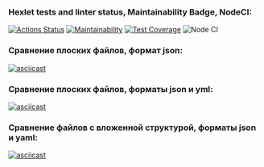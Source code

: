 ### Hexlet tests and linter status, Maintainability Badge, NodeCI:
[![Actions Status](https://github.com/OwlBob/backend-project-46/workflows/hexlet-check/badge.svg)](https://github.com/OwlBob/backend-project-46/actions) [![Maintainability](https://api.codeclimate.com/v1/badges/247122171225a83f6f7f/maintainability)](https://codeclimate.com/github/OwlBob/backend-project-46/maintainability)  [![Test Coverage](https://api.codeclimate.com/v1/badges/247122171225a83f6f7f/test_coverage)](https://codeclimate.com/github/OwlBob/backend-project-46/test_coverage)  ![Node CI](https://github.com/OwlBob/backend-project-46/actions/workflows/nodejs.yml/badge.svg)



### Сравнение плоских файлов, формат json:
[![asciicast](https://asciinema.org/a/3yfTaYbPAbElp2WRavYVpCrpY.svg)](https://asciinema.org/a/3yfTaYbPAbElp2WRavYVpCrpY)

### Сравнение плоских файлов, форматы json и yml:
[![asciicast](https://asciinema.org/a/vw97apT03LRNTGD4AfD8MhYZp.svg)](https://asciinema.org/a/vw97apT03LRNTGD4AfD8MhYZp)

### Сравнение файлов с вложенной структурой, форматы json и yaml:
[![asciicast](https://asciinema.org/a/XgHq359QjMaGd8V70XbqIDU5r.svg)](https://asciinema.org/a/XgHq359QjMaGd8V70XbqIDU5r)

